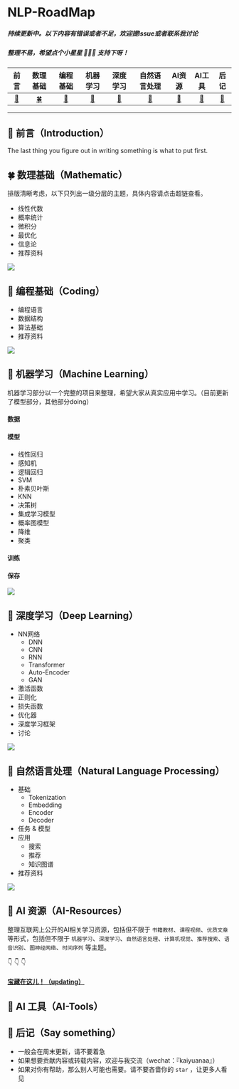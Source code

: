 # NLP-RoadMap

##### 持续更新中。以下内容有错误或者不足，欢迎提Issue或者联系我讨论

##### 整理不易，希望点个小星星 :star2::star2::star2: ​支持下呀！




|         前言         |             数理基础             |     编程基础    |        机器学习        |               深度学习               | 自然语言处理  |         AI资源         | AI工具 | 后记 |
| :------------------------: | :------------------------------: | :--------------------: | :--------------------: | :----------------------------------: | :----------------------: | :----------------------: | :--------------------------: | :--------------------------: |
| [:sunflower:](#sunflower-前言) | [:four_leaf_clover:](#four_leaf_clover-数理基础) | [:deciduous_tree:](#deciduous_tree-编程基础) | [:evergreen_tree:](#evergreen_tree-机器学习) | [:cactus:](#cactus-深度学习) | [:cherry_blossom:](#cherry_blossom-自然语言处理) | [:maple_leaf:](#maple_leaf-AI资源) |   [:palm_tree:](#palm_tree-AI工具)   |   [:seedling:](#seedling-后记)     |



------



## :sunflower: 前言（Introduction）

The last thing you figure out in writing something is what to put first.



## :four_leaf_clover: 数理基础（Mathematic）

排版清晰考虑，以下只列出一级分层的主题，具体内容请点击超链查看。

- 线性代数
- 概率统计
- 微积分
- 最优化
- 信息论
- 推荐资料

![](https://github.com/KaiyuanGao/NLP-RoadMap/blob/master/pics/%E6%95%B0%E7%90%86%E5%9F%BA%E7%A1%80%20%40kaiyuan.png)

## :deciduous_tree: 编程基础（Coding）

- 编程语言
- 数据结构
- 算法基础
- 推荐资料

![](https://github.com/KaiyuanGao/NLP-RoadMap/blob/master/pics/%E7%BC%96%E7%A8%8B%E5%9F%BA%E7%A1%80%E8%B7%AF%E7%BA%BF%E5%9B%BE%20%40kaiyuan.png)



## :evergreen_tree: 机器学习（Machine Learning）

机器学习部分以一个完整的项目来整理，希望大家从真实应用中学习。（目前更新了模型部分，其他部分doing）

#### 数据

#### 模型

- 线性回归
- 感知机
- 逻辑回归
- SVM
- 朴素贝叶斯
- KNN
- 决策树
- 集成学习模型
- 概率图模型
- 降维
- 聚类

#### 训练

#### 保存

![](https://github.com/KaiyuanGao/NLP-RoadMap/blob/master/pics/%E6%9C%BA%E5%99%A8%E5%AD%A6%E4%B9%A0%E8%B7%AF%E7%BA%BF%E5%9B%BE%20%40kaiyuan.png)

## :cactus: 深度学习（Deep Learning）

- NN网络
  - DNN
  - CNN
  - RNN
  - Transformer
  - Auto-Encoder
  - GAN
- 激活函数
- 正则化
- 损失函数
- 优化器
- 深度学习框架
- 讨论

![](https://github.com/KaiyuanGao/NLP-RoadMap/blob/master/pics/%20%E6%B7%B1%E5%BA%A6%E5%AD%A6%E4%B9%A0%E8%B7%AF%E7%BA%BF%E5%9B%BE%40kaiyuan.png)

## :cherry_blossom: 自然语言处理（Natural Language Processing）

- 基础
  - Tokenization
  - Embedding
  - Encoder
  - Decoder
- 任务 & 模型
- 应用
  - 搜索
  - 推荐
  - 知识图谱
- 推荐资料

![](https://github.com/KaiyuanGao/NLP-RoadMap/blob/master/pics/%20NLP%E8%B7%AF%E7%BA%BF%E5%9B%BE%20%40kaiyuan.png)

## :maple_leaf: AI 资源（AI-Resources）

整理互联网上公开的AI相关学习资源，包括但不限于 `书籍教材`、`课程视频`、`优质文章` 等形式，包括但不限于 `机器学习`、`深度学习`、`自然语言处理`、`计算机视觉`、`推荐搜索`、`语音识别`、`图神经网络`、`时间序列`  等主题。

:point_down: :point_down: :point_down: 

#### [宝藏在这儿！（updating）](https://github.com/KaiyuanGao/NLP-RoadMap/blob/master/docs/AI-Resources.md)



## :palm_tree: AI 工具（AI-Tools）





## :seedling: 后记（Say something）

- 一般会在周末更新，请不要着急
- 如果想要贡献内容或转载内容，欢迎与我交流（wechat：『kaiyuanaa』）
- 如果对你有帮助，那么别人可能也需要。请不要吝啬你的 `star` ，让更多人看见
